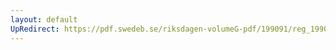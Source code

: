 ```yaml
---
layout: default
UpRedirect: https://pdf.swedeb.se/riksdagen-volumeG-pdf/199091/reg_199091_FöU/reg_199091_FöU_0003.pdf
---
```

